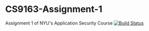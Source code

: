 # CS9163-Assignment-1
Assignment 1 of NYU's Application Security Course
[![Build Status](https://travis-ci.com/ponathanjun/CS9163-Assignment-1.svg?branch=master)](https://travis-ci.com/ponathanjun/CS9163-Assignment-1)
